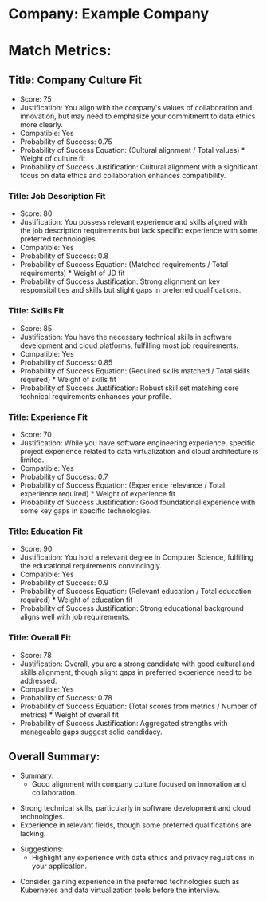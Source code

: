# Company: Example Company

# Match Metrics:

## Title: Company Culture Fit
- Score: 75
- Justification: You align with the company's values of collaboration and innovation, but may need to emphasize your commitment to data ethics more clearly.
- Compatible: Yes
- Probability of Success: 0.75
- Probability of Success Equation: (Cultural alignment / Total values) * Weight of culture fit
- Probability of Success Justification: Cultural alignment with a significant focus on data ethics and collaboration enhances compatibility.


### Title: Job Description Fit
- Score: 80
- Justification: You possess relevant experience and skills aligned with the job description requirements but lack specific experience with some preferred technologies.
- Compatible: Yes
- Probability of Success: 0.8
- Probability of Success Equation: (Matched requirements / Total requirements) * Weight of JD fit
- Probability of Success Justification: Strong alignment on key responsibilities and skills but slight gaps in preferred qualifications.


### Title: Skills Fit
- Score: 85
- Justification: You have the necessary technical skills in software development and cloud platforms, fulfilling most job requirements.
- Compatible: Yes
- Probability of Success: 0.85
- Probability of Success Equation: (Required skills matched / Total skills required) * Weight of skills fit
- Probability of Success Justification: Robust skill set matching core technical requirements enhances your profile.


### Title: Experience Fit
- Score: 70
- Justification: While you have software engineering experience, specific project experience related to data virtualization and cloud architecture is limited.
- Compatible: Yes
- Probability of Success: 0.7
- Probability of Success Equation: (Experience relevance / Total experience required) * Weight of experience fit
- Probability of Success Justification: Good foundational experience with some key gaps in specific technologies.


### Title: Education Fit
- Score: 90
- Justification: You hold a relevant degree in Computer Science, fulfilling the educational requirements convincingly.
- Compatible: Yes
- Probability of Success: 0.9
- Probability of Success Equation: (Relevant education / Total education required) * Weight of education fit
- Probability of Success Justification: Strong educational background aligns well with job requirements.


### Title: Overall Fit
- Score: 78
- Justification: Overall, you are a strong candidate with good cultural and skills alignment, though slight gaps in preferred experience need to be addressed.
- Compatible: Yes
- Probability of Success: 0.78
- Probability of Success Equation: (Total scores from metrics / Number of metrics) * Weight of overall fit
- Probability of Success Justification: Aggregated strengths with manageable gaps suggest solid candidacy.


## Overall Summary:
- Summary:
    * Good alignment with company culture focused on innovation and collaboration.
* Strong technical skills, particularly in software development and cloud technologies.
* Experience in relevant fields, though some preferred qualifications are lacking.
- Suggestions:
    * Highlight any experience with data ethics and privacy regulations in your application.
* Consider gaining experience in the preferred technologies such as Kubernetes and data virtualization tools before the interview.
        
